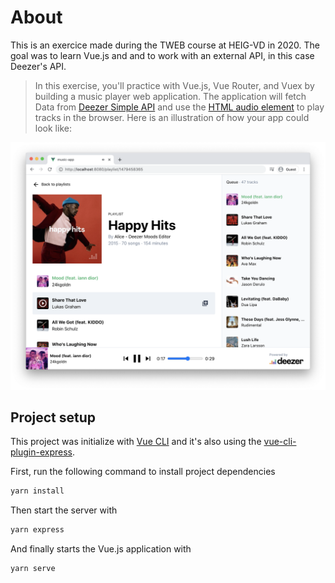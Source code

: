 # About

This is an exercice made during the TWEB course at HEIG-VD in 2020. The goal was to learn Vue.js and and to work with an external API, in this case Deezer's API.

> In this exercise, you'll practice with Vue.js, Vue Router, and Vuex by building a music player web application. The application will fetch Data from [Deezer Simple API](https://developers.deezer.com/api) and use the [HTML audio element](https://developer.mozilla.org/en-US/docs/Web/HTML/Element/audio) to play tracks in the browser. Here is an illustration of how your app could look like:

![screenshot](screenshot.png)


## Project setup

This project was initialize with [Vue CLI](https://cli.vuejs.org/) and it's also using the [vue-cli-plugin-express](https://github.com/mathieutu/vue-cli-plugin-express). 


First, run the following command to install project dependencies

```sh
yarn install
```

Then start the server with
```sh
yarn express
```

And finally starts the Vue.js application with
```sh
yarn serve
```

